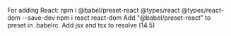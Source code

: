 For adding React:
npm i @babel/preset-react @types/react @types/react-dom --save-dev
npm i react react-dom
Add "@babel/preset-react" to preset in .babelrc.
Add jsx and tsx to resolve (14.5)

